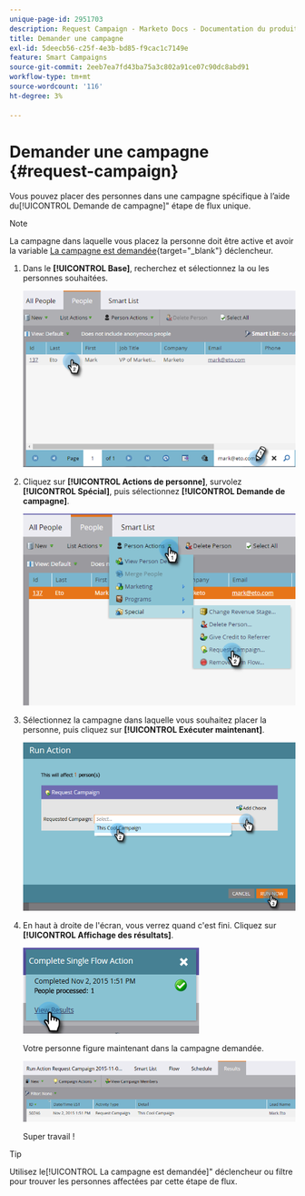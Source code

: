 ```yaml
---
unique-page-id: 2951703
description: Request Campaign - Marketo Docs - Documentation du produit
title: Demander une campagne
exl-id: 5deecb56-c25f-4e3b-bd85-f9cac1c7149e
feature: Smart Campaigns
source-git-commit: 2eeb7ea7fd43ba75a3c802a91ce07c90dc8abd91
workflow-type: tm+mt
source-wordcount: '116'
ht-degree: 3%

---
```


# Demander une campagne {#request-campaign}

Vous pouvez placer des personnes dans une campagne spécifique à l’aide du[!UICONTROL Demande de campagne]&quot; étape de flux unique.

>[!NOTE]
>
>La campagne dans laquelle vous placez la personne doit être active et avoir la variable [La campagne est demandée](/help/marketo/product-docs/core-marketo-concepts/smart-campaigns/using-smart-campaigns/setting-up-a-trigger-smart-campaign-for-sales-using-campaign-is-requested.md){target="_blank"} déclencheur.

1. Dans le **[!UICONTROL Base]**, recherchez et sélectionnez la ou les personnes souhaitées.

   ![](assets/one-5.png)

1. Cliquez sur **[!UICONTROL Actions de personne]**, survolez **[!UICONTROL Spécial]**, puis sélectionnez **[!UICONTROL Demande de campagne]**.

   ![](assets/two-5.png)

1. Sélectionnez la campagne dans laquelle vous souhaitez placer la personne, puis cliquez sur **[!UICONTROL Exécuter maintenant]**.

   ![](assets/three-4.png)

1. En haut à droite de l&#39;écran, vous verrez quand c&#39;est fini. Cliquez sur **[!UICONTROL Affichage des résultats]**.

   ![](assets/four-4.png)

   Votre personne figure maintenant dans la campagne demandée.

   ![](assets/five-1.png)

   Super travail !

>[!TIP]
>
>Utilisez le[!UICONTROL La campagne est demandée]&quot; déclencheur ou filtre pour trouver les personnes affectées par cette étape de flux.
